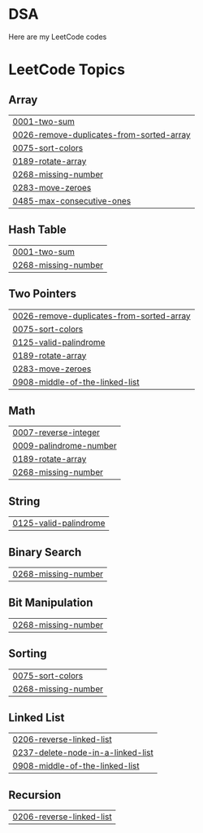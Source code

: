 # DSA
Here are my LeetCode codes

<!---LeetCode Topics Start-->
# LeetCode Topics
## Array
|  |
| ------- |
| [0001-two-sum](https://github.com/AnirudhGeek/DSA/tree/master/0001-two-sum) |
| [0026-remove-duplicates-from-sorted-array](https://github.com/AnirudhGeek/DSA/tree/master/0026-remove-duplicates-from-sorted-array) |
| [0075-sort-colors](https://github.com/AnirudhGeek/DSA/tree/master/0075-sort-colors) |
| [0189-rotate-array](https://github.com/AnirudhGeek/DSA/tree/master/0189-rotate-array) |
| [0268-missing-number](https://github.com/AnirudhGeek/DSA/tree/master/0268-missing-number) |
| [0283-move-zeroes](https://github.com/AnirudhGeek/DSA/tree/master/0283-move-zeroes) |
| [0485-max-consecutive-ones](https://github.com/AnirudhGeek/DSA/tree/master/0485-max-consecutive-ones) |
## Hash Table
|  |
| ------- |
| [0001-two-sum](https://github.com/AnirudhGeek/DSA/tree/master/0001-two-sum) |
| [0268-missing-number](https://github.com/AnirudhGeek/DSA/tree/master/0268-missing-number) |
## Two Pointers
|  |
| ------- |
| [0026-remove-duplicates-from-sorted-array](https://github.com/AnirudhGeek/DSA/tree/master/0026-remove-duplicates-from-sorted-array) |
| [0075-sort-colors](https://github.com/AnirudhGeek/DSA/tree/master/0075-sort-colors) |
| [0125-valid-palindrome](https://github.com/AnirudhGeek/DSA/tree/master/0125-valid-palindrome) |
| [0189-rotate-array](https://github.com/AnirudhGeek/DSA/tree/master/0189-rotate-array) |
| [0283-move-zeroes](https://github.com/AnirudhGeek/DSA/tree/master/0283-move-zeroes) |
| [0908-middle-of-the-linked-list](https://github.com/AnirudhGeek/DSA/tree/master/0908-middle-of-the-linked-list) |
## Math
|  |
| ------- |
| [0007-reverse-integer](https://github.com/AnirudhGeek/DSA/tree/master/0007-reverse-integer) |
| [0009-palindrome-number](https://github.com/AnirudhGeek/DSA/tree/master/0009-palindrome-number) |
| [0189-rotate-array](https://github.com/AnirudhGeek/DSA/tree/master/0189-rotate-array) |
| [0268-missing-number](https://github.com/AnirudhGeek/DSA/tree/master/0268-missing-number) |
## String
|  |
| ------- |
| [0125-valid-palindrome](https://github.com/AnirudhGeek/DSA/tree/master/0125-valid-palindrome) |
## Binary Search
|  |
| ------- |
| [0268-missing-number](https://github.com/AnirudhGeek/DSA/tree/master/0268-missing-number) |
## Bit Manipulation
|  |
| ------- |
| [0268-missing-number](https://github.com/AnirudhGeek/DSA/tree/master/0268-missing-number) |
## Sorting
|  |
| ------- |
| [0075-sort-colors](https://github.com/AnirudhGeek/DSA/tree/master/0075-sort-colors) |
| [0268-missing-number](https://github.com/AnirudhGeek/DSA/tree/master/0268-missing-number) |
## Linked List
|  |
| ------- |
| [0206-reverse-linked-list](https://github.com/AnirudhGeek/DSA/tree/master/0206-reverse-linked-list) |
| [0237-delete-node-in-a-linked-list](https://github.com/AnirudhGeek/DSA/tree/master/0237-delete-node-in-a-linked-list) |
| [0908-middle-of-the-linked-list](https://github.com/AnirudhGeek/DSA/tree/master/0908-middle-of-the-linked-list) |
## Recursion
|  |
| ------- |
| [0206-reverse-linked-list](https://github.com/AnirudhGeek/DSA/tree/master/0206-reverse-linked-list) |
<!---LeetCode Topics End-->